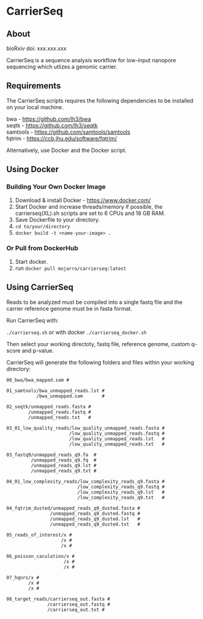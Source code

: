 # CarrierSeq

## About

bioRxiv doi: xxx.xxx.xxx

CarrierSeq is a sequence analysis workflow for low-input nanopore sequencing which utlizes a genomic carrier.

## Requirements

The CarrierSeq scripts requires the following dependencies to be installed on your local machine.

bwa - https://github.com/lh3/bwa</br>
seqtk - https://github.com/lh3/seqtk</br>
samtools - https://github.com/samtools/samtools</br>
fqtrim - https://ccb.jhu.edu/software/fqtrim/</br>

Alternatively, use Docker and the Docker script.

## Using Docker
### Building Your Own Docker Image

1. Download & install Docker - https://www.docker.com/
2. Start Docker and increase threads/memory if possible, the carrierseq(XL).sh scripts are set to 6 CPUs and 18 GB RAM.
3. Save Dockerfile to your directory.
4. ```cd to/your/directory```
5. ```docker build -t <name-your-image> .```

### Or Pull from DockerHub

1. Start docker.
2. run ```docker pull mojarro/carrierseq:latest```

## Using CarrierSeq 

Reads to be analyzed must be compiled into a single fastq file and the carrier reference genome must be in fasta format.

Run CarrierSeq with:

```./carrierseq.sh``` or with docker ```./carrierseq_docker.sh```

Then select your working directoty, fastq file, reference genome, custom q-score and p-value.

CarrierSeq will generate the following folders and files within your working directory:
```
00_bwa/bwa_mapped.sam #

01_samtools/bwa_unmapped_reads.lst #
           /bwa_unmapped.sam       #

02_seqtk/unmapped_reads.fasta #  
        /unmapped_reads.fastq #
        /unmapped_reads.txt   #

03_01_low_quality_reads/low_quality_unmapped_reads.fasta #
                       /low_quality_unmapped_reads.fastq #
                       /low_quality_unmapped_reads.lst   #
                       /low_quality_unmapped_reads.txt   #

03_fastq9/unmapped_reads_q9.fa  #
         /unmapped_reads_q9.fq  #
         /unmapped_reads_q9.lst #
         /unmapped_reads_q9.txt #

04_01_low_complexity_reads/low_complexity_reads_q9.fasta #
                          /low_complexity_reads_q9.fastq #
                          /low_complexity_reads_q9.lst   #
                          /low_complexity_reads_q9.txt   #

04_fqtrim_dusted/unmapped_reads_q9_dusted.fasta #
                /unmapped_reads_q9_dusted.fastq #
                /unmapped_reads_q9_dusted.lst   #
                /unmapped_reads_q9_dusted.txt   #

05_reads_of_interest/x #
                    /x #
                    /x #

06_poisson_caculation/x #
                     /x #
                     /x #

07_hqnrs/x #
        /x #
        /x #

08_target_reads/carrierseq_out.fasta #
               /carrierseq_out.fastq #
               /carrierseq_out.txt #
```

